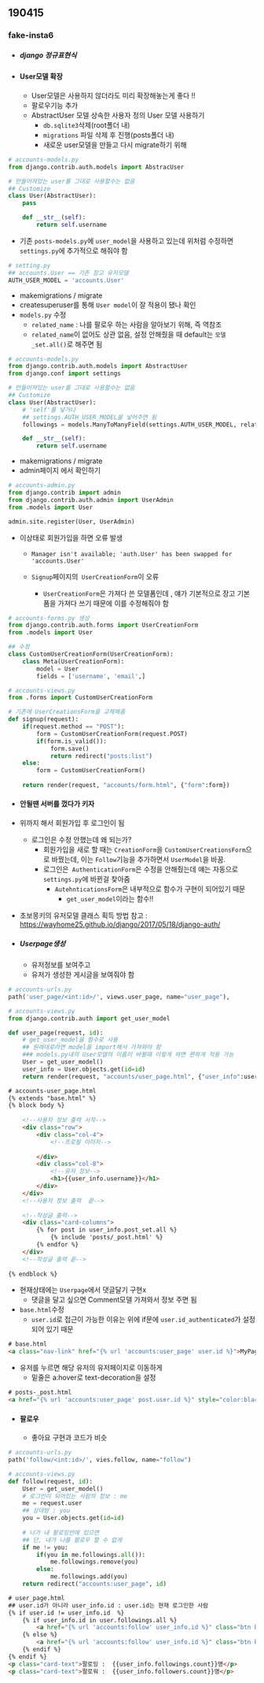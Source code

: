 ## 190415

### fake-insta6



- ##### django 정규표현식

- #### User모델 확장

  - User모델은 사용하지 않더라도 미리 확장해놓는게 좋다 !!
  - 팔로우기능 추가
  - AbstractUser 모델 상속한 사용자 정의 User 모델 사용하기
    - `db.sqlite3`삭제(root폴더 내)
    - `migrations` 파일 삭제 후 진행(posts폴더 내)
    - 새로운 user모델을 만들고 다시 migrate하기 위해

```python
# accounts-models.py
from django.contrib.auth.models import AbstracUser

# 만들어져있는 user를 그대로 사용할수는 없음
## Customize
class User(AbstractUser):
    pass

    def __str__(self):
        return self.username
```

- 기존 `posts-models.py`에 `user_model`을 사용하고 있는데 위처럼 수정하면 `settings.py`에 추가적으로 해줘야 함

```python
# setting.py
## accounts.User == 기존 장고 유저모델
AUTH_USER_MODEL = 'accounts.User'
```

- makemigrations / migrate
- createsuperuser를 통해 `User model`이 잘 적용이 됐나 확인
- `models.py` 수정
  - `related_name` : 나를 팔로우 하는 사람을 알아보기 위해, 즉 역참조
  - `related_name`이 없어도 상관 없음, 설정 안해줬을 때 default는 `모델_set.all()`로 해주면 됨

```python
# accounts-models.py
from django.contrib.auth.models import AbstractUser
from django.conf import settings

# 만들어져있는 user를 그대로 사용할수는 없음
## Customize
class User(AbstractUser):
    # 'self'를 넣거나
    ## settings.AUTH_USER_MODEL을 넣어주면 됨
    followings = models.ManyToManyField(settings.AUTH_USER_MODEL, related_name="followers", blank=True)

    def __str__(self):
        return self.username
```

- makemigrations / migrate
- admin페이지 에서 확인하기

```python
# accounts-admin.py
from django.contrib import admin
from django.contrib.auth.admin import UserAdmin
from .models import User

admin.site.register(User, UserAdmin)
```

- 이상태로 회원가입을 하면 오류 발생

  - ```
    Manager isn't available; 'auth.User' has been swapped for 'accounts.User'
    ```

  - `Signup`페이지의` UserCreationForm`이 오류

    - `UserCreationForm`은 가져다 쓴 모델폼인데 , 얘가 기본적으로 장고 기본 폼을 가져다 쓰기 때문에 이를 수정해줘야 함

```python
# accounts-forms.py 생성
from django.contrib.auth.forms import UserCreationForm
from .models import User

## 수정
class CustomUserCreationForm(UserCreationForm):
    class Meta(UserCreationForm):
        model = User
        fields = ['username', 'email',]
```

```python
# accounts-views.py
from .forms import CustomUserCreationForm

# 기존에 UserCreationsForm을 교체해줌
def signup(request):
    if(request.method == "POST"):
        form = CustomUserCreationForm(request.POST)
        if(form.is_valid()):
            form.save()
            return redirect("posts:list")
    else:
        form = CustomUserCreationForm()
        
    return render(request, "accounts/form.html", {"form":form})
```

- #### 안될땐 서버를 껐다가 키자

- 위까지 해서 회원가입 후  로그인이 됨
  - 로그인은 수정 안했는데 왜 되는가?
    - 회원가입을 새로 할 때는 `CreationForm`을 `CustomUserCreationsForm`으로 바꿨는데, 이는 `Follow`기능을 추가하면서 `UserModel`을 바꿈. 
    - 로그인은` AuthenticationForm`은 수정을 안해줬는데 얘는 자동으로 `settings.py`에  바뀐걸 찾아줌
      - `AutehnticationsForm`은 내부적으로 함수가 구현이 되어있기 때문
        - `get_user_model`이라는 함수!!

- 초보몽키의 유저모델 클래스 획득 방법 참고 : <https://wayhome25.github.io/django/2017/05/18/django-auth/>

- ##### Userpage생성

  - 유저정보를 보여주고
  - 유저가 생성한 게시글을 보여줘야 함

```python
# accounts-urls.py
path('user_page/<int:id>/', views.user_page, name="user_page"),
```

```python
# accounts-views.py
from django.contrib.auth import get_user_model

def user_page(request, id):
    # get_user_model을 함수로 사용
    ## 원래대로라면 model을 import해서 가져와야 함
    ### models.py내의 User모델의 이름이 바뀔때 이렇게 하면 편하게 적용 가능
    User = get_user_model()
    user_info = User.objects.get(id=id)
    return render(request, "accounts/user_page.html", {"user_info":user_info})
```

```html
# accounts-user_page.html
{% extends "base.html" %}
{% block body %}
    
    <!--사용자 정보 출력 시작-->
    <div class="row">
        <div class="col-4">
            <!--프로필 이미지-->
            
        </div>
        <div class="col-8">
            <!--유저 정보-->
            <h1>{{user_info.username}}</h1>
        </div>
    </div>
    <!--사용자 정보 출력  끝-->
    
    <!--작성글 출력-->
    <div class="card-columns">
        {% for post in user_info.post_set.all %}
            {% include 'posts/_post.html' %}
        {% endfor %}
    </div>
    <!--작성글 출력 끝-->
    
{% endblock %}
```

- 현재상태에는 `Userpage`에서 댓글달기 구현x
  - 댓글을 달고 싶으면 Comment모델 가져와서 정보 주면 됨
- `base.html`수정
  -  `user.id`로 접근이 가능한 이유는 위에 if문에 `user.id_authenticated`가 설정 되어 있기 때문

```html
# base.html
<a class="nav-link" href="{% url 'accounts:user_page' user.id %}">MyPage</a>
```

- 유저를 누르면 해당 유저의 유저페이지로 이동하게
  - 밑줄은 a:hover로 text-decoration을 설정

```html
# posts-_post.html
<a href="{% url 'accounts:user_page' post.user.id %}" style="color:black"><h5 class="card-text">{{post.user}}</h5></a>
```



- #### 팔로우

  - 좋아요 구현과 코드가 비슷

```python
# accounts-urls.py
path('follow/<int:id>/', vies.follow, name="follow")
```

```python
# accounts-views.py
def follow(request, id):
    User = get_user_model()
    # 로그인이 되어있는 사람의 정보 : me
    me = request.user
    ## 상대방 : you
    you = User.objects.get(id=id)
    
    # 너가 내 팔로잉안에 있으면
    ## 단, 내가 나를 팔로우 할 수 없게
    if me != you:
        if(you in me.followings.all()):
            me.followings.remove(you)                                       
        else:
            me.followings.add(you)
    return redirect("accounts:user_page", id)
```

```html
# user_page.html
## user.id가 아니라 user_info.id : user.id는 현재 로그인한 사람
{% if user.id != user_info.id  %}
	{% if user_info.id in user.followings.all %}
		<a href="{% url 'accounts:follow' user_info.id %}" class="btn btn-light">팔로잉</a>
	{% else %}
		<a href="{% url 'accounts:follow' user_info.id %}" class="btn btn-primary">팔로우</a>
	{% endif %}
{% endif %}
<p class="card-text">팔로잉 :  {{user_info.followings.count}}명</p>
<p class="card-text">팔로워 :  {{user_info.followers.count}}명</p>
```

















